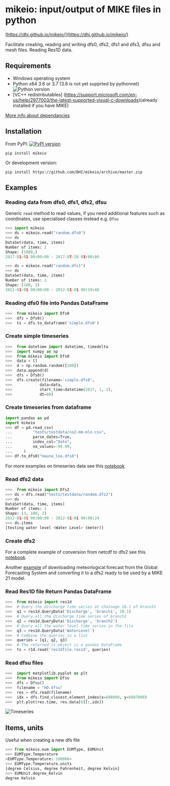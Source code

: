 # mikeio: input/output of MIKE files in python

[https://dhi.github.io/mikeio/](https://dhi.github.io/mikeio/)

Facilitate creating, reading and writing dfs0, dfs2, dfs1 and dfs3, dfsu and mesh files. Reading Res1D data.



## Requirements
* Windows operating system
* Python x64 3.6 or 3.7 (3.8 is not yet supprted by pythonnet) ![Python version](https://img.shields.io/pypi/pyversions/mikeio.svg)
* [VC++ redistributables] (https://support.microsoft.com/en-us/help/2977003/the-latest-supported-visual-c-downloads)(already installed if you have MIKE)

[More info about dependancies](http://docs.mikepoweredbydhi.com/nuget/)

## Installation

From PyPI: [![PyPI version](https://badge.fury.io/py/mikeio.svg)](https://badge.fury.io/py/mikeio)


`pip install mikeio`

Or development version:

`pip install https://github.com/DHI/mikeio/archive/master.zip`


## Examples

### Reading data from dfs0, dfs1, dfs2, dfsu

Generic `read` method to read values, if you need additional features such as coordinates, use specialised classes instead e.g. `Dfsu`

```python
>>> import mikeio
>>> ds = mikeio.read("random.dfs0")
>>> ds
DataSet(data, time, items)
Number of items: 2
Shape: (1000,)
2017-01-01 00:00:00 - 2017-07-28 03:00:00

>>> ds = mikeio.read("random.dfs1")
>>> ds
DataSet(data, time, items)
Number of items: 1
Shape: (100, 3)
2012-01-01 00:00:00 - 2012-01-01 00:19:48
```

### Reading dfs0 file into Pandas DataFrame
```python
>>>  from mikeio import Dfs0
>>>  dfs = Dfs0()
>>>  ts = dfs.to_dataframe('simple.dfs0')
```

### Create simple timeseries
```python
>>>  from datetime import datetime, timedelta
>>>  import numpy as np
>>>  from mikeio import Dfs0
>>>  data = []
>>>  d = np.random.random([100])
>>>  data.append(d)
>>>  dfs = Dfs0()
>>>  dfs.create(filename='simple.dfs0',
>>>            data=data,
>>>            start_time=datetime(2017, 1, 1),
>>>            dt=60)

```
### Create timeseries from dataframe
```python
import pandas as pd
import mikeio
>>> df = pd.read_csv(
...         "tests/testdata/co2-mm-mlo.csv",
...         parse_dates=True,
...         index_col="Date",
...         na_values=-99.99,
...     )
>>> df.to_dfs0("mauna_loa.dfs0")
```

For more examples on timeseries data see this [notebook](notebooks/Dfs0%20-%20Timeseries.ipynb)


### Read dfs2 data
```python
>>>  from mikeio import Dfs2
>>> ds = dfs.read("tests/testdata/random.dfs2")
>>> ds
DataSet(data, time, items)
Number of items: 1
Shape: (3, 100, 2)
2012-01-01 00:00:00 - 2012-01-01 00:00:24
>>> ds.items
[testing water level <Water Level> (meter)]
```

### Create dfs2
For a complete example of conversion from netcdf to dfs2 see this [notebook](notebooks/Dfs2%20-%20Sea%20surface%20temperature.ipynb).

Another [example](notebooks/Dfs2%20-%20Global%20Forecasting%20System.ipynb) of downloading meteorlogical forecast from the Global Forecasting System and converting it to a dfs2 ready to be used by a MIKE 21 model.


### Read Res1D file Return Pandas DataFrame
```python
>>>  from mikeio import res1d
>>>  # Query the discharge time series at chainage 10.1 of branch1
>>>  q1 = res1d.QueryData('Discharge', 'branch1', 10.1)
>>>  # Query all the discharge time series of branch2
>>>  q2 = res1d.QueryData('Discharge', 'branch2')
>>>  # Query all the water level time series in the file
>>>  q3 = res1d.QueryData('WaterLevel')
>>>  # Combine the queries in a list
>>>  queries = [q1, q2, q3]
>>>  # The returned ts object is a pandas DataFrame
>>>  ts = r1d.read('res1dfile.res1d', queries)
```

### Read dfsu files
```python
>>>  import matplotlib.pyplot as plt
>>>  from mikeio import Dfsu
>>>  dfs = Dfsu()
>>>  filename = "HD.dfsu"
>>>  res = dfs.read(filename)
>>>  idx = dfs.find_closest_element_index(x=608000, y=6907000)
>>>  plt.plot(res.time, res.data[0][:,idx])
```
![Timeseries](images/dfsu_ts.png)

## Items, units
 Useful when creating a new dfs file
```python
>>> from mikeio.eum import EUMType, EUMUnit
>>> EUMType.Temperature
<EUMType.Temperature: 100006>
>>> EUMType.Temperature.units
[degree Celsius, degree Fahrenheit, degree Kelvin]
>>> EUMUnit.degree_Kelvin
degree Kelvin
```
